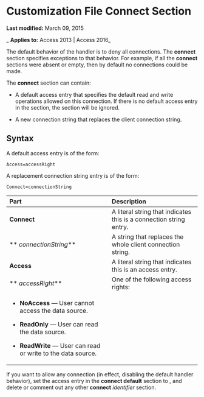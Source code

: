 
# Customization File Connect Section

 **Last modified:** March 09, 2015

 _ **Applies to:** Access 2013 | Access 2016_

The default behavior of the handler is to deny all connections. The  **connect** section specifies exceptions to that behavior. For example, if all the **connect** sections were absent or empty, then by default no connections could be made.

The  **connect** section can contain:

- A default access entry that specifies the default read and write operations allowed on this connection. If there is no default access entry in the section, the section will be ignored.
    
- A new connection string that replaces the client connection string.
    

## Syntax

A default access entry is of the form:


```text
Access=accessRight
```

A replacement connection string entry is of the form:




```text
Connect=connectionString
```



|**Part**|**Description**|
|:-----|:-----|
|**Connect**|A literal string that indicates this is a connection string entry.|
|** _connectionString_**|A string that replaces the whole client connection string.|
|**Access**|A literal string that indicates this is an access entry.|
|** _accessRight_**|One of the following access rights:
<ul xmlns:xlink="http://www.w3.org/1999/xlink" xmlns:mtps="http://msdn2.microsoft.com/mtps" xmlns:mshelp="http://msdn.microsoft.com/mshelp" xmlns:ddue="http://ddue.schemas.microsoft.com/authoring/2003/5" xmlns:msxsl="urn:schemas-microsoft-com:xslt"><li><p><b>NoAccess</b>  — User cannot access the data source.</p></li><li><p><b>ReadOnly</b>  — User can read the data source.</p></li><li><p><b>ReadWrite</b>  — User can read or write to the data source.</p></li></ul>|
If you want to allow any connection (in effect, disabling the default handler behavior), set the access entry in the  **connect default** section to , and delete or comment out any other **connect** _identifier_ section.

